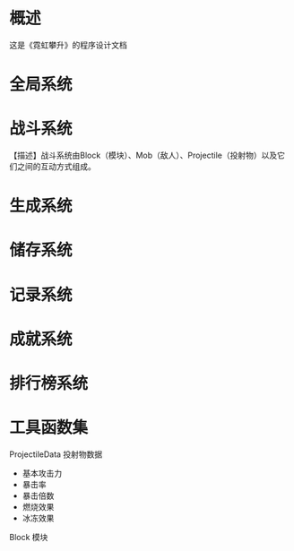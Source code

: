 
# 概述
这是《霓虹攀升》的程序设计文档

# 全局系统


# 战斗系统
【描述】战斗系统由Block（模块）、Mob（敌人）、Projectile（投射物）以及它们之间的互动方式组成。



# 生成系统
# 储存系统
# 记录系统
# 成就系统
# 排行榜系统
# 工具函数集

ProjectileData 投射物数据
+ 基本攻击力
+ 暴击率
+ 暴击倍数
+ 燃烧效果
+ 冰冻效果

Block 模块
